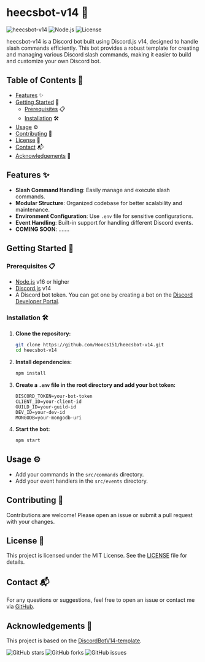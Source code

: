 # heecsbot-v14 🚀

![heecsbot-v14](https://img.shields.io/badge/Discord.js-v14-blue)
![Node.js](https://img.shields.io/badge/Node.js-v16%2B-brightgreen)
![License](https://img.shields.io/badge/license-MIT-green)

heecsbot-v14 is a Discord bot built using Discord.js v14, designed to handle slash commands efficiently. This bot provides a robust template for creating and managing various Discord slash commands, making it easier to build and customize your own Discord bot.

## Table of Contents 📑

- [Features](#features) ✨
- [Getting Started](#getting-started) 🚀
  - [Prerequisites](#prerequisites) 📋
  - [Installation](#installation) 🛠️
- [Usage](#usage) ⚙️
- [Contributing](#contributing) 🤝
- [License](#license) 📜
- [Contact](#contact) 📬
- [Acknowledgements](#acknowledgements) 🙏

## Features ✨

- **Slash Command Handling**: Easily manage and execute slash commands.
- **Modular Structure**: Organized codebase for better scalability and maintenance.
- **Environment Configuration**: Use `.env` file for sensitive configurations.
- **Event Handling**: Built-in support for handling different Discord events.
- **COMING SOON**: .......

## Getting Started 🚀

### Prerequisites 📋

- [Node.js](https://nodejs.org/) v16 or higher
- [Discord.js](https://discord.js.org/) v14
- A Discord bot token. You can get one by creating a bot on the [Discord Developer Portal](https://discord.com/developers/applications).

### Installation 🛠️

1. **Clone the repository:**

    ```sh
    git clone https://github.com/Hoocs151/heecsbot-v14.git
    cd heecsbot-v14
    ```

2. **Install dependencies:**

    ```sh
    npm install
    ```

3. **Create a `.env` file in the root directory and add your bot token:**

    ```plaintext
    DISCORD_TOKEN=your-bot-token
    CLIENT_ID=your-client-id
    GUILD_ID=your-guild-id
    DEV_ID=your-dev-id
    MONGODB=your-mongodb-uri
    ```

4. **Start the bot:**

    ```sh
    npm start
    ```

## Usage ⚙️

- Add your commands in the `src/commands` directory.
- Add your event handlers in the `src/events` directory.

## Contributing 🤝

Contributions are welcome! Please open an issue or submit a pull request with your changes.

## License 📜

This project is licensed under the MIT License. See the [LICENSE](LICENSE) file for details.

## Contact 📬

For any questions or suggestions, feel free to open an issue or contact me via [GitHub](https://github.com/Hoocs151).

## Acknowledgements 🙏

This project is based on the [DiscordBotV14-template](https://github.com/Kkkermit/DiscordBotV14-template).

![GitHub stars](https://img.shields.io/github/stars/Hoocs151/heecsbot-v14?style=social)
![GitHub forks](https://img.shields.io/github/forks/Hoocs151/heecsbot-v14?style=social)
![GitHub issues](https://img.shields.io/github/issues/Hoocs151/heecsbot-v14)
